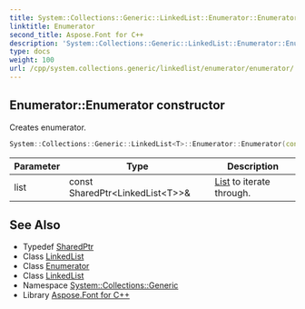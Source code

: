 ```yaml
---
title: System::Collections::Generic::LinkedList::Enumerator::Enumerator constructor
linktitle: Enumerator
second_title: Aspose.Font for C++
description: 'System::Collections::Generic::LinkedList::Enumerator::Enumerator constructor. Creates enumerator in C++.'
type: docs
weight: 100
url: /cpp/system.collections.generic/linkedlist/enumerator/enumerator/
---
```

## Enumerator::Enumerator constructor


Creates enumerator.

```cpp
System::Collections::Generic::LinkedList<T>::Enumerator::Enumerator(const SharedPtr<LinkedList<T>> &list)
```


| Parameter | Type | Description |
| --- | --- | --- |
| list | const SharedPtr\<LinkedList\<T\>\>\& | [List](../../../list/) to iterate through. |

## See Also

* Typedef [SharedPtr](../../../../system/sharedptr/)
* Class [LinkedList](../../)
* Class [Enumerator](../)
* Class [LinkedList](../../)
* Namespace [System::Collections::Generic](../../../)
* Library [Aspose.Font for C++](../../../../)
